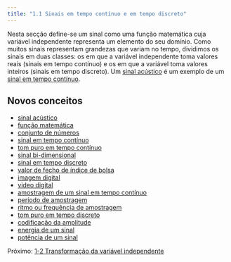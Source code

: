 ```yaml
---
title: "1.1 Sinais em tempo contínuo e em tempo discreto"
---
```


Nesta secção define-se um sinal como uma função matemática cuja variável independente representa um elemento do seu domínio. Como muitos sinais representam grandezas que variam no tempo, dividimos os sinais em duas classes: os em que a variável independente toma valores reais (sinais em tempo contínuo) e os em que a variável toma valores inteiros (sinais em tempo discreto). Um [sinal acústico](../aula01/ss-sin/sinal%20acústico.md) é um exemplo de um [sinal em tempo contínuo](../aula01/ss-sin/sinal%20em%20tempo%20contínuo.md).

## Novos conceitos
- [sinal acústico](aulas/aula01/ss-sin-conc/sinal%20acústico.md)
- [função matemática](aulas/aula01/ss-sin-conc/função%20matemática.md)
- [conjunto de números](aulas/aula01/ss-sin-conc/conjunto%20de%20números.md)
- [sinal em tempo contínuo](aulas/aula01/ss-sin-conc/sinal%20em%20tempo%20contínuo.md)
- [tom puro em tempo contínuo](aulas/aula01/ss-sin-conc/tom%20puro%20em%20tempo%20contínuo.md)
- [sinal bi-dimensional](aulas/aula01/ss-sin-conc/sinal%20bi-dimensional.md)
- [sinal em tempo discreto](aulas/aula01/ss-sin-conc/sinal%20em%20tempo%20discreto.md)
- [valor de fecho de índice de bolsa](aulas/aula01/ss-sin-conc/valor%20de%20fecho%20de%20índice%20de%20bolsa.md)
- [imagem digital](aulas/aula01/ss-sin-conc/imagem%20digital.md)
- [video digital](aulas/aula01/ss-sin-conc/video%20digital.md)
- [amostragem de um sinal em tempo contínuo](aulas/aula01/ss-sin-conc/amostragem%20de%20um%20sinal%20em%20tempo%20contínuo.md)
- [período de amostragem](aulas/aula01/ss-sin-conc/período%20de%20amostragem.md)
- [ritmo ou frequência de amostragem](aulas/aula01/ss-sin-conc/ritmo%20ou%20frequência%20de%20amostragem.md)
- [tom puro em tempo discreto](aulas/aula01/ss-sin-conc/tom%20puro%20em%20tempo%20discreto.md)
- [codificação da amplitude](aulas/aula01/ss-sin-conc/codificação%20da%20amplitude.md)
- [energia de um sinal](aulas/aula01/ss-sin-conc/energia%20de%20um%20sinal.md)
- [potência de um sinal](aulas/aula01/ss-sin-conc/potência%20de%20um%20sinal.md)


Próximo: [1-2 Transformação da variável independente](topicos/1-2%20Transformação%20da%20variável%20independente.md)